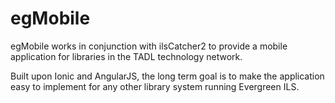 egMobile
==================

egMobile works in conjunction with ilsCatcher2 to provide a mobile application for libraries in the TADL technology network.

Built upon Ionic and AngularJS, the long term goal is to make the application easy to implement for any other library system running Evergreen ILS. 

